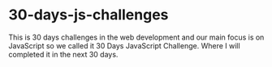 # 30-days-js-challenges
This is 30 days challenges in the web development and our main focus is on JavaScript so we called it 30 Days JavaScript Challenge. Where I will completed it in the next 30 days.
